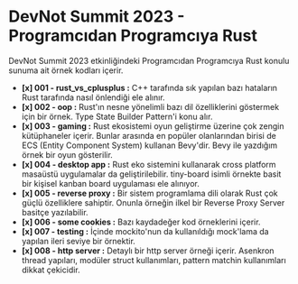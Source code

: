 # DevNot Summit 2023 - Programcıdan Programcıya Rust

DevNot Summit 2023 etkinliğindeki Programcıdan Programcıya Rust konulu sunuma ait örnek kodları içerir.

- **[x] 001 - rust_vs_cplusplus :** C++ tarafında sık yapılan bazı hataların Rust tarafında nasıl önlendiği ele alınır.
- **[x] 002 - oop :** Rust'ın nesne yönelimli bazı dil özelliklerini göstermek için bir örnek. Type State Builder Pattern'i konu alır.
- **[x] 003 - gaming :** Rust ekosistemi oyun geliştirme üzerine çok zengin kütüphaneler içerir. Bunlar arasında en popüler olanlarından birisi de ECS (Entity Component System) kullanan Bevy'dir. Bevy ile yazdığım örnek bir oyun gösterilir.
- **[x] 004 - desktop app :** Rust eko sistemini kullanarak cross platform masaüstü uygulamalar da geliştirilebilir. tiny-board isimli örnekte basit bir kişisel kanban board uygulaması ele alınıyor.
- **[x] 005 - reverse proxy :** Bir sistem programlama dili olarak Rust çok güçlü özelliklere sahiptir. Onunla örneğin ilkel bir Reverse Proxy Server basitçe yazılabilir.
- **[x] 006 - some cookies :** Bazı kaydadeğer kod örneklerini içerir.
- **[x] 007 - testing :** İçinde mockito'nun da kullanıldığı mock'lama da yapılan ileri seviye bir örnektir.
- **[x] 008 - http server :** Detaylı bir http server örneği içerir. Asenkron thread yapıları, modüler struct kullanımları, pattern matchin kullanımları dikkat çekicidir.